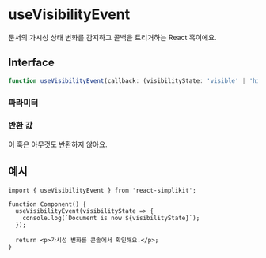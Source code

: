 # useVisibilityEvent

문서의 가시성 상태 변화를 감지하고 콜백을 트리거하는 React 훅이에요.

## Interface

```ts
function useVisibilityEvent(callback: (visibilityState: 'visible' | 'hidden') => void, options: object): void;
```

### 파라미터

<Interface
  required
  name="callback"
  type="(visibilityState: 'visible' | 'hidden') => void"
  description="가시성 상태가 변경될 때 호출되는 함수예요. 현재 가시성 상태('visible' 또는 'hidden')를 인자로 받아요."
/>

<Interface
  name="options"
  type="object"
  description="훅의 선택적 설정이에요."
  :nested="[
    {
      name: 'options.immediate',
      type: 'boolean',
      defaultValue: 'false',
      description:
        '만약 true이면, 현재 가시성 상태로 곧바로 마운팅할 때 콜백이 호출돼요.',
    },
  ]"
/>

### 반환 값

이 훅은 아무것도 반환하지 않아요.

## 예시

```tsx
import { useVisibilityEvent } from 'react-simplikit';

function Component() {
  useVisibilityEvent(visibilityState => {
    console.log(`Document is now ${visibilityState}`);
  });

  return <p>가시성 변화를 콘솔에서 확인해요.</p>;
}
```

